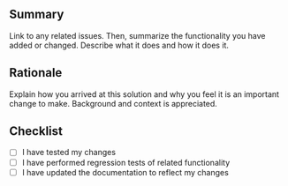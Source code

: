 ## Summary

Link to any related issues. Then, summarize the functionality you have added or changed. Describe what it does and how it does it.

## Rationale

Explain how you arrived at this solution and why you feel it is an important change to make. Background and context is appreciated.

## Checklist

- [ ] I have tested my changes
- [ ] I have performed regression tests of related functionality
- [ ] I have updated the documentation to reflect my changes
